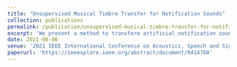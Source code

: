 ```yaml
---
title: "Unsupervised Musical Timbre Transfer for Notification Sounds"
collection: publications
permalink: /publication/unsupervised-musical-timbre-transfer-for-notification-sounds
excerpt: 'We present a method to transform artificial notification sounds into various musical timbres. To tackle the issues of ambiguous timbre definition, the lack of paired notification-music sample sets, and the lack of sufficient training data of notifications, we adapt the problem for a cycle-consistent generative adversarial network and train it with unpaired samples from the source and the target domains. In addition, instead of training the network with notification sound samples, we train it with video game music samples that share similar timbral features. Through a number of experiments, we discuss the efficacy of the model in transferring the timbre of monophonic and even homophonic notifications while preserving their original melody envelopes. We envision notification timbre transfer as a way of less distracting information delivery, and we demonstrate example music pieces augmented with notifications after timbre transfer.'
date: 2021-06-06
venue: '2021 IEEE International Conference on Acoustics, Speech and Signal Processing (ICASSP)'
paperurl: 'https://ieeexplore.ieee.org/abstract/document/9414760'
---
```

